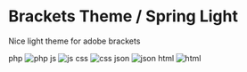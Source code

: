 Brackets Theme / Spring Light
============================
Nice light theme for adobe brackets

php ![php](https://raw.githubusercontent.com/MerryPanda/brackets-theme-spring-light/master/example/php.png) 
js ![js](https://raw.githubusercontent.com/MerryPanda/brackets-theme-spring-light/master/example/js.png) 
css ![css](https://raw.githubusercontent.com/MerryPanda/brackets-theme-spring-light/master/example/css.png) 
json ![json](https://raw.githubusercontent.com/MerryPanda/brackets-theme-spring-light/master/example/json.png)
html ![html](https://raw.githubusercontent.com/MerryPanda/brackets-theme-spring-light/master/example/html.png)  
